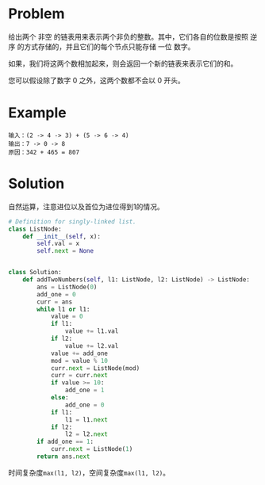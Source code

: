 # Problem

给出两个 非空 的链表用来表示两个非负的整数。其中，它们各自的位数是按照 逆序 的方式存储的，并且它们的每个节点只能存储 一位 数字。

如果，我们将这两个数相加起来，则会返回一个新的链表来表示它们的和。

您可以假设除了数字 0 之外，这两个数都不会以 0 开头。

# Example

```text
输入：(2 -> 4 -> 3) + (5 -> 6 -> 4)
输出：7 -> 0 -> 8
原因：342 + 465 = 807
```

# Solution

自然运算，注意进位以及首位为进位得到1的情况。

```python
# Definition for singly-linked list.
class ListNode:
    def __init__(self, x):
        self.val = x
        self.next = None


class Solution:
    def addTwoNumbers(self, l1: ListNode, l2: ListNode) -> ListNode:
        ans = ListNode(0)
        add_one = 0
        curr = ans
        while l1 or l1:
            value = 0
            if l1:
                value += l1.val
            if l2:
                value += l2.val
            value += add_one
            mod = value % 10
            curr.next = ListNode(mod)
            curr = curr.next
            if value >= 10:
                add_one = 1
            else:
                add_one = 0
            if l1:
                l1 = l1.next
            if l2:
                l2 = l2.next
        if add_one == 1:
            curr.next = ListNode(1)
        return ans.next

```

时间复杂度`max(l1, l2)`，空间复杂度`max(l1, l2)`。